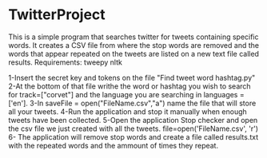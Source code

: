 # TwitterProject
This is a simple program that searches twitter for tweets containing specific words. It creates a CSV file from where the stop words are removed and the words that appear repeated on the tweets are listed on a new text file called results.
Requirements:
tweepy
nltk

1-Insert the secret key and tokens on the file "Find tweet word hashtag.py"
2-At the bottom of that file writhe the word or hashtag you wish to search for track=["corvet"] and the language you are searching in languages = ['en'].
3-In saveFile = open("FileName.csv","a") name the file that will store all your tweets.
4-Run the application and stop it manually when enough tweets have been collected.
5-Open the application Stop checker and open the csv file we just created with all the tweets. file=open('FileName.csv', 'r')
6- The application will remove stop words and create a file called results.txt with the repeated words and the ammount of times they repeat.

 
